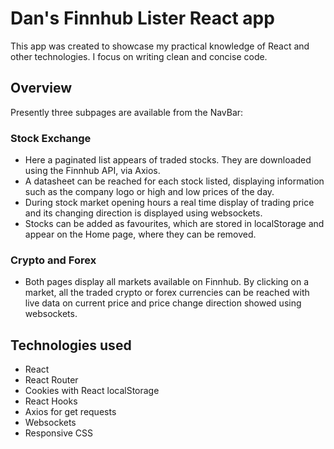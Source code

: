 # Dan's Finnhub Lister React app

This app was created to showcase my practical knowledge of React and other technologies. I focus on writing clean and concise code.

## Overview

Presently three subpages are available from the NavBar:

### Stock Exchange
- Here a paginated list appears of traded stocks. They are downloaded using the Finnhub API, via Axios.
- A datasheet can be reached for each stock listed, displaying information such as the company logo or high and low prices of the day. 
- During stock market opening hours a real time display of trading price and its changing direction is displayed using websockets.
- Stocks can be added as favourites, which are stored in localStorage and appear on the Home page, where they can be removed.

### Crypto and Forex
- Both pages display all markets available on Finnhub. By clicking on a market, all the traded crypto or forex currencies can be reached with live data on current price and price change direction showed using websockets.

## Technologies used

- React
- React Router
- Cookies with React localStorage
- React Hooks
- Axios for get requests
- Websockets
- Responsive CSS